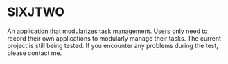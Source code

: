 # SIXJTWO
An application that modularizes task management. Users only need to record their own applications to modularly manage their tasks. The current project is still being tested. If you encounter any problems during the test, please contact me.
